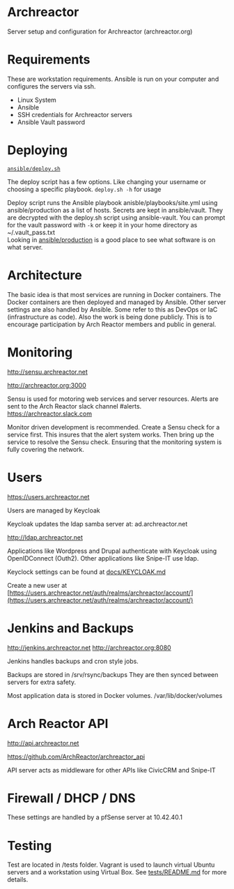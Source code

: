 # Archreactor

Server setup and configuration for Archreactor (archreactor.org)

# Requirements

These are workstation requirements. Ansible is run on your computer and configures the servers via ssh.

- Linux System
- Ansible
- SSH credentials for Archreactor servers
- Ansible Vault password

# Deploying

[`ansible/deploy.sh`](ansible/deploy.sh)

The deploy script has a few options. Like changing your username or choosing a specific playbook. `deploy.sh -h` for usage

Deploy script runs the Ansible playbook anisble/playbooks/site.yml using ansible/production as a list of hosts.
Secrets are kept in ansible/vault. They are decrypted with the deploy.sh script using ansible-vault. You can prompt for the vault password with `-k` or keep it in your home directory as ~/.vault_pass.txt<br>
Looking in [ansible/production](ansible/production) is a good place to see what software is on what server.

# Architecture

The basic idea is that most services are running in Docker containers. The Docker containers are then deployed and managed by Ansible. Other server settings are also handled by Ansible. Some refer to this as DevOps or IaC (infrastructure as code). Also the work is being done publicly. This is to encourage participation by Arch Reactor members and public in general.

# Monitoring

http://sensu.archreactor.net

http://archreactor.org:3000

Sensu is used for motoring web services and server resources. Alerts are sent to the Arch Reactor slack channel #alerts. https://archreactor.slack.com

Monitor driven development is recommended. Create a Sensu check for a service first. This insures that the alert system works. Then bring up the service to resolve the Sensu check. Ensuring that the monitoring system is fully covering the network.

# Users

https://users.archreactor.net

Users are managed by Keycloak

Keycloak updates the ldap samba server at: ad.archreactor.net

http://ldap.archreactor.net

Applications like Wordpress and Drupal authenticate with Keycloak using OpenIDConnect (Outh2). Other applications like Snipe-IT use ldap.

Keyclock settings can be found at [docs/KEYCLOAK.md](docs/KEYCLOAK.md)

Create a new user at [https://users.archreactor.net/auth/realms/archreactor/account/](https://users.archreactor.net/auth/realms/archreactor/account/)

# Jenkins and Backups

http://jenkins.archreactor.net
http://archreactor.org:8080

Jenkins handles backups and cron style jobs.

Backups are stored in /srv/rsync/backups
They are then synced between servers for extra safety.

Most application data is stored in Docker volumes. /var/lib/docker/volumes

# Arch Reactor API

http://api.archreactor.net

https://github.com/ArchReactor/archreactor_api

API server acts as middleware for other APIs like CivicCRM and Snipe-IT

# Firewall / DHCP / DNS

These settings are handled by a pfSense server at 10.42.40.1

# Testing

Test are located in /tests folder. Vagrant is used to launch virtual Ubuntu servers and a workstation using Virtual Box. See [tests/README.md](tests/README.md) for more details.
